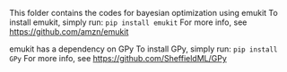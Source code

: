 This folder contains the codes for bayesian optimization using emukit
To install emukit, simply run:
`pip install emukit`
For more info, see https://github.com/amzn/emukit

emukit has a dependency on GPy
To install GPy, simply run:
`pip install GPy`
For more info, see https://github.com/SheffieldML/GPy
